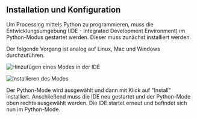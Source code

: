 ## Installation und Konfiguration

Um Processing mittels Python zu programmieren, muss die Entwicklungsumgebung (IDE - Integrated Development Environment) im Python-Modus gestartet werden. Dieser muss zunächst installiert werden.

Der folgende Vorgang ist analog auf Linux, Mac und Windows durchzuführen.

![Hinzufügen eines Modes in der IDE](images/01-5-mode-installieren-1.png)

![Installieren des Modes](images/01-5-mode-installieren-2.png)

Der Python-Mode wird ausgewählt und dann mit Klick auf "Install" installiert. Anschließend muss die IDE neu gestartet und der Python-Mode oben rechts ausgewählt werden. Die IDE startet erneut und befindet sich nun im Python-Mode.
